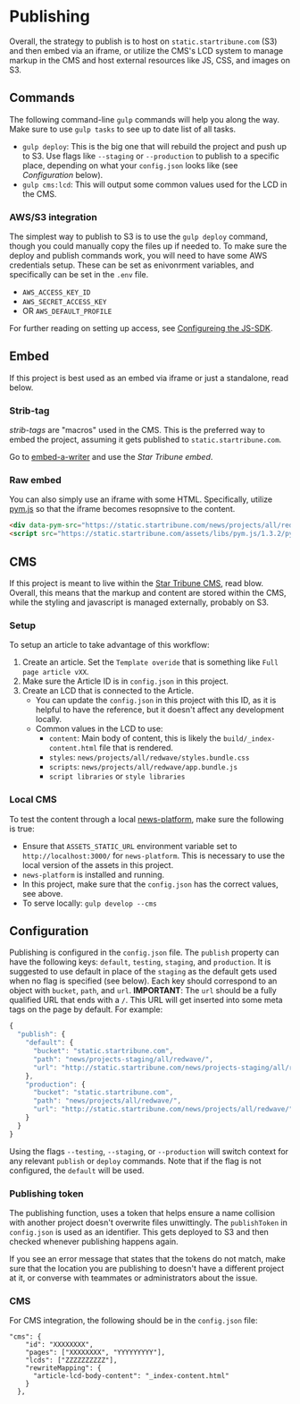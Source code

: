 # Publishing

Overall, the strategy to publish is to host on `static.startribune.com` (S3) and then embed via an iframe, or utilize the CMS's LCD system to manage markup in the CMS and host external resources like JS, CSS, and images on S3.

## Commands

The following command-line `gulp` commands will help you along the way. Make sure to use `gulp tasks` to see up to date list of all tasks.

* `gulp deploy`: This is the big one that will rebuild the project and push up to S3. Use flags like `--staging` or `--production` to publish to a specific place, depending on what your `config.json` looks like (see _Configuration_ below).
* `gulp cms:lcd`: This will output some common values used for the LCD in the CMS.

### AWS/S3 integration

The simplest way to publish to S3 is to use the `gulp deploy` command, though you could manually copy the files up if needed to. To make sure the deploy and publish commands work, you will need to have some AWS credentials setup. These can be set as enivonrment variables, and specifically can be set in the `.env` file.

* `AWS_ACCESS_KEY_ID`
* `AWS_SECRET_ACCESS_KEY`
* OR `AWS_DEFAULT_PROFILE`

For further reading on setting up access, see [Configureing the JS-SDK](http://docs.aws.amazon.com/sdk-for-javascript/v2/developer-guide/configuring-the-jssdk.html).

## Embed

If this project is best used as an embed via iframe or just a standalone, read below.

### Strib-tag

_strib-tags_ are "macros" used in the CMS. This is the preferred way to embed the project, assuming it gets published to `static.startribune.com`.

Go to [embed-a-writer](http://static.startribune.com/news/tools/embed-it/) and use the _Star Tribune embed_.

### Raw embed

You can also simply use an iframe with some HTML. Specifically, utilize [pym.js](http://blog.apps.npr.org/pym.js/) so that the iframe becomes resopnsive to the content.

```html
<div data-pym-src="https://static.startribune.com/news/projects/all/redwave">Loading...</div>
<script src="https://static.startribune.com/assets/libs/pym.js/1.3.2/pym.v1.min.js" type="text/javascript"></script>
```

## CMS

If this project is meant to live within the [Star Tribune CMS](https://cms.clickability.com/cms), read blow. Overall, this means that the markup and content are stored within the CMS, while the styling and javascript is managed externally, probably on S3.

### Setup

To setup an article to take advantage of this workflow:

1.  Create an article. Set the `Template overide` that is something like `Full page article vXX`.
1.  Make sure the Article ID is in `config.json` in this project.
1.  Create an LCD that is connected to the Article.
    * You can update the `config.json` in this project with this ID, as it is helpful to have the reference, but it doesn't affect any development locally.
    * Common values in the LCD to use:
      * `content`: Main body of content, this is likely the `build/_index-content.html` file that is rendered.
      * `styles`: `news/projects/all/redwave/styles.bundle.css`
      * `scripts`: `news/projects/all/redwave/app.bundle.js`
      * `script libraries` or `style libraries`

### Local CMS

To test the content through a local [news-platform](https://github.com/MinneapolisStarTribune/news-platform/), make sure the following is true:

* Ensure that `ASSETS_STATIC_URL` environment variable set to `http://localhost:3000/` for `news-platform`. This is necessary to use the local version of the assets in this project.
* `news-platform` is installed and running.
* In this project, make sure that the `config.json` has the correct values, see above.
* To serve locally: `gulp develop --cms`

## Configuration

Publishing is configured in the `config.json` file. The `publish` property can have the following keys: `default`, `testing`, `staging`, and `production`. It is suggested to use default in place of the `staging` as the default gets used when no flag is specified (see below). Each key should correspond to an object with `bucket`, `path`, and `url`. **IMPORTANT**: The `url` should be a fully qualified URL that ends with a `/`. This URL will get inserted into some meta tags on the page by default. For example:

```js
{
  "publish": {
    "default": {
      "bucket": "static.startribune.com",
      "path": "news/projects-staging/all/redwave/",
      "url": "http://static.startribune.com/news/projects-staging/all/redwave/"
    },
    "production": {
      "bucket": "static.startribune.com",
      "path": "news/projects/all/redwave/",
      "url": "http://static.startribune.com/news/projects/all/redwave/"
    }
  }
}
```

Using the flags `--testing`, `--staging`, or `--production` will switch context for any relevant `publish` or `deploy` commands. Note that if the flag is not configured, the `default` will be used.

### Publishing token

The publishing function, uses a token that helps ensure a name collision with another project doesn't overwrite files unwittingly. The `publishToken` in `config.json` is used as an identifier. This gets deployed to S3 and then checked whenever publishing happens again.

If you see an error message that states that the tokens do not match, make sure that the location you are publishing to doesn't have a different project at it, or converse with teammates or administrators about the issue.

### CMS

For CMS integration, the following should be in the `config.json` file:

```
"cms": {
    "id": "XXXXXXXX",
    "pages": ["XXXXXXXX", "YYYYYYYYY"],
    "lcds": ["ZZZZZZZZZZ"],
    "rewriteMapping": {
      "article-lcd-body-content": "_index-content.html"
    }
  },
```

